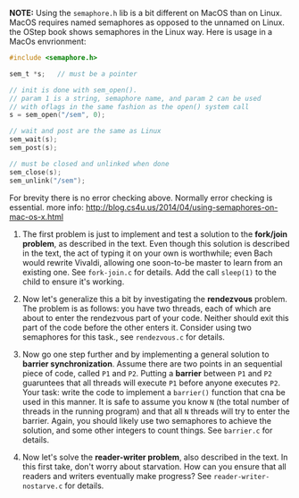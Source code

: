 **NOTE:** Using the `semaphore.h` lib is a bit different on MacOS than on Linux.
MacOS requires named semaphores as opposed to the unnamed on Linux. the OStep book shows semaphores in the Linux way.
Here is usage in a MacOs envrionment:
```c
#include <semaphore.h>

sem_t *s;   // must be a pointer

// init is done with sem_open(). 
// param 1 is a string, semaphore name, and param 2 can be used
// with oflags in the same fashion as the open() system call
s = sem_open("/sem", 0);

// wait and post are the same as Linux
sem_wait(s);
sem_post(s);

// must be closed and unlinked when done
sem_close(s);
sem_unlink("/sem");
```
For brevity there is no error checking above. Normally error checking is essential.
more info: http://blog.cs4u.us/2014/04/using-semaphores-on-mac-os-x.html

1. The first problem is just to implement and test a solution to the **fork/join problem**, as described in the text. Even though this solution is described in the text, the act of typing it on your own is worthwhile; even Bach would rewrite Vivaldi, allowing one soon-to-be master to learn from an existing one. See `fork-join.c` for details. Add the call `sleep(1)` to the child to ensure it's working.

2. Now let's generalize this a bit by investigating the **rendezvous** problem. The problem is as follows: you have two threads, each of which are about to enter the rendezvous part of your code. Neither should exit this part of the code before the other enters it. Consider using two semaphores for this task., see `rendezvous.c` for details.

3. Now go one step further and by implementing a general solution to **barrier synchronization**. Assume there are two points in an sequential piece of code, called `P1` and `P2`. Putting a **barrier** between `P1` and `P2` guaruntees that all threads will execute `P1` before anyone executes `P2`. Your task: write the code to implement a `barrier()` function that cna be used in this manner. It is safe to assume you know `N` (the total number of threads in the running program) and that all `N` threads will try to enter the barrier. Again, you should likely use two semaphores to achieve the solution, and some other integers to count things. See `barrier.c` for details.

4. Now let's solve the **reader-writer problem**, also described in the text. In this first take, don't worry about starvation. How can you ensure that all readers and writers eventually make progress? See `reader-writer-nostarve.c` for details.

